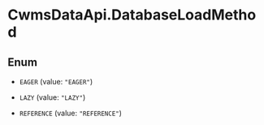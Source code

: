# CwmsDataApi.DatabaseLoadMethod

## Enum


* `EAGER` (value: `"EAGER"`)

* `LAZY` (value: `"LAZY"`)

* `REFERENCE` (value: `"REFERENCE"`)


